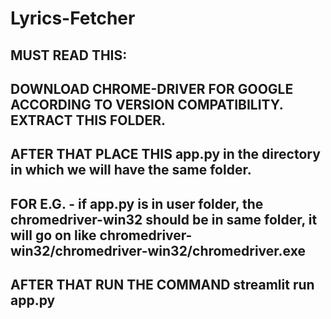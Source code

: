 # Lyrics-Fetcher

## MUST READ THIS:

## DOWNLOAD CHROME-DRIVER FOR GOOGLE ACCORDING TO VERSION COMPATIBILITY. EXTRACT THIS FOLDER.
## AFTER THAT PLACE THIS app.py in the directory in which we will have the same folder.

## FOR E.G. - if app.py is in user folder, the chromedriver-win32 should be in same folder, it will go on like chromedriver-win32/chromedriver-win32/chromedriver.exe

## AFTER THAT RUN THE COMMAND streamlit run app.py
